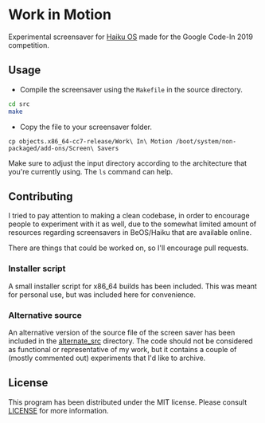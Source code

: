 # Work in Motion

Experimental screensaver for [Haiku OS](https://haiku-os.org) made for the Google Code-In 2019 competition.

## Usage

- Compile the screensaver using the `Makefile` in the source directory.

```sh
cd src
make
```

- Copy the file to your screensaver folder.

`cp objects.x86_64-cc7-release/Work\ In\ Motion /boot/system/non-packaged/add-ons/Screen\ Savers`

Make sure to adjust the input directory according to the architecture that you're 
currently using. The `ls` command can help.

## Contributing

I tried to pay attention to making a clean codebase, in order to encourage people to 
experiment with it as well, due to the somewhat limited amount of resources regarding 
screensavers in BeOS/Haiku that are available online.

There are things that could be worked on, so I'll encourage pull requests.

### Installer script

A small installer script for x86_64 builds has been included. This was meant for personal use, but was included here for convenience.

### Alternative source

An alternative version of the source file of the screen saver has been included in the [alternate_src](alternate_src) directory. The code should not be considered as functional or 
representative of my work, but it contains a couple of (mostly commented out) experiments 
that I'd like to archive.

## License

This program has been distributed under the MIT license. Please consult 
[LICENSE](LICENSE) for more information.
